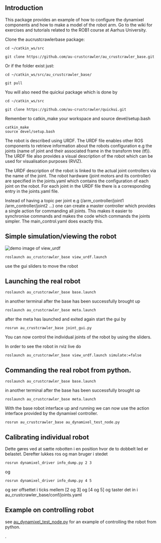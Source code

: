 Introduction
-----------
This package provides an example of how to configure the dynamixel components and how to
make a model of the robot arm. 
Go to the wiki for exercises and tutorials related to the ROB1 course at Aarhus University.

Clone the aucrustcrawlerbase package:

	cd ~/catkin_ws/src

	git clone https://github.com/au-crustcrawler/au_crustcrawler_base.git

Or if the folder exist just:

	cd ~/catkin_ws/src/au_crustcrawler_base/

	git pull

You will also need the quickui package which is done by 

	cd ~/catkin_ws/src

	git clone https://github.com/au-crustcrawler/quickui.git

Remember to catkin_make your workspace and source devel/setup.bash

	catkin_make
	source devel/setup.bash


The robot is described using URDF. The URDF file enables other
ROS components to retrieve information about the robots configuration 
e.g the joints (name of joint and their associated frame in the transform tree (tf)).
The URDF file also provides a visual description of the robot which can be used for visualisation purposes (RVIZ).

The URDF description of the robot is linked to the actual joint controllers via the name of the joint. 
The robot hardware (joint motors and its controller) are specified in the joints.yaml which contains the configuration
of each joint on the robot. For each joint in the URDF file there is a corresponding entry in the joints.yaml file. 
 
Instead of having a topic per joint e.g (/arm_controller/joint1 /arm_controller/joint2 ...) one can create a master controller 
which provides a single action for commanding all joints. This makes it easier to synchronise commands and makes the code which commands
the joints simpler. The main_control.yaml does exactly this.

Simple simulation/viewing the robot
-----------

![demo image of view_urdf](https://raw.githubusercontent.com/au-crustcrawler/au_crustcrawler_base/master/doc/view_urdf.png)

	roslaunch au_crustcrawler_base view_urdf.launch

use the gui sliders to move the robot


Launching the real robot
-----------
	roslaunch au_crustcrawler_base base.launch

in another terminal after the base has been successfully brought up

	roslaunch au_crustcrawler_base meta.launch

after the meta has launched and exited again start the gui by

	rosrun au_crustcrawler_base joint_gui.py

You can now control the individual joints of the robot by using the sliders.

In order to see the robot in rviz live do 

	roslaunch au_crustcrawler_base view_urdf.launch simulate:=false


Commanding the real robot from python.
-----------

	roslaunch au_crustcrawler_base base.launch

in another terminal after the base has been successfully brought up

	roslaunch au_crustcrawler_base meta.launch

With the base robot interface up and running we can now use the 
action interface provided by the dynamixel controller. 

	rosrun au_crustcrawler_base au_dynamixel_test_node.py
	
Calibrating individual robot
-----------
Dette gøres ved at sætte robotten i en position hvor de to dobbelt led er belastet.
Derefter lukkes ros og man bruger i stedet

	rosrun dynamixel_driver info_dump.py 2 3

og

	rosrun dynamixel_driver info_dump.py 4 5

og ser offsettet i ticks mellem [2 og 3] og [4 og 5] og taster det in i au_crustcrawler_base/conf/joints.yaml
	

Example on controlling robot
-----------
see [au_dynamixel_test_node.py](https://github.com/au-crustcrawler/au_crustcrawler_base/blob/master/nodes/au_dynamixel_test_node.py) for an example of controlling the robot
from python.


.
